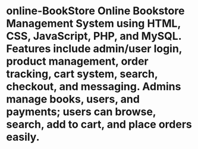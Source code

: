 # online-BookStore  **Online Bookstore Management System** using HTML, CSS, JavaScript, PHP, and MySQL. Features include admin/user login, product management, order tracking, cart system, search, checkout, and messaging. Admins manage books, users, and payments; users can browse, search, add to cart, and place orders easily.
